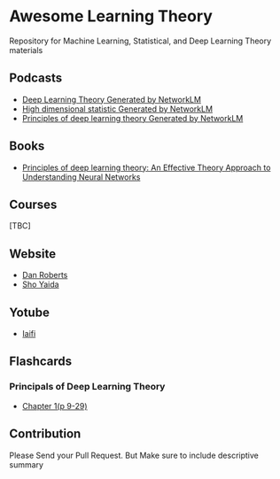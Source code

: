 # Awesome Learning Theory

Repository for Machine Learning, Statistical, and Deep Learning Theory materials


## Podcasts

* [Deep Learning Theory Generated by NetworkLM](https://notebooklm.google.com/notebook/5e1f24ce-125c-455c-b03a-a36c0ab0bcb6?_gl=1*1yzacj3*_ga*Mjg4NDA3NzcyLjE3MzAwMjM2MzU.*_ga_W0LDH41ZCB*MTczMDAyMzYzNC4xLjEuMTczMDAyMzYzNC4wLjAuMA..&original_referer=https:%2F%2Fnotebooklm.google%23&pli=1)
* [High dimensional statistic Generated by NetworkLM](https://notebooklm.google.com/notebook/581758c8-4571-421e-b591-bdd1e8dd962e/audio)
* [Principles of deep learning theory Generated by NetworkLM](https://notebooklm.google.com/notebook/fea09691-c388-4cc1-843c-a61443fbda65/audio)

## Books

* [Principles of deep learning theory: An Effective Theory Approach to Understanding Neural Networks](https://arxiv.org/pdf/2106.10165)

## Courses
[TBC]


## Website

* [Dan Roberts](https://danintheory.com/)
* [Sho Yaida](https://www.shoyaida.com/)


## Yotube

* [Iaifi](https://www.youtube.com/@iaifiinstituteforaifundame3333/videos)


## Flashcards

### Principals of Deep Learning Theory
* [Chapter 1(p 9-29)](https://www.memo.cards/explore/a956876a-a7fc-4d9c-8529-84de5397b485)

## Contribution
Please Send your Pull Request. But Make sure to include descriptive summary
